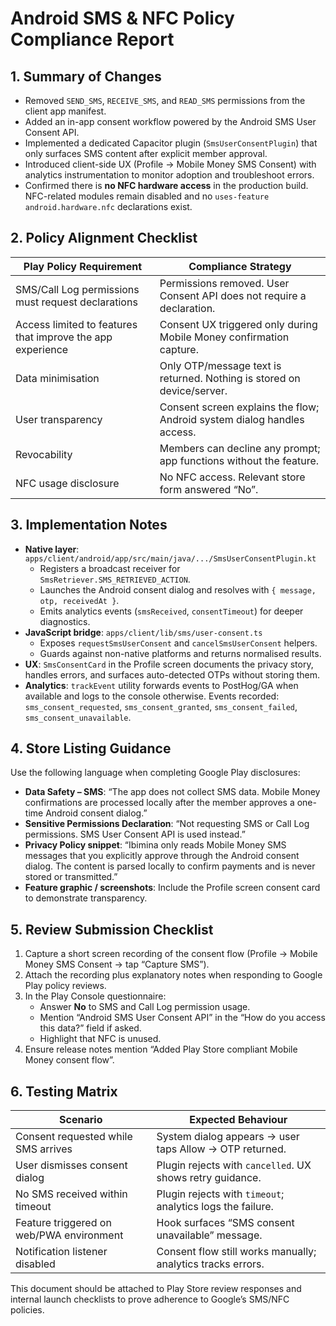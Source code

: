 # Android SMS & NFC Policy Compliance Report

## 1. Summary of Changes

- Removed `SEND_SMS`, `RECEIVE_SMS`, and `READ_SMS` permissions from the client
  app manifest.
- Added an in-app consent workflow powered by the Android SMS User Consent API.
- Implemented a dedicated Capacitor plugin (`SmsUserConsentPlugin`) that only
  surfaces SMS content after explicit member approval.
- Introduced client-side UX (Profile → Mobile Money SMS Consent) with analytics
  instrumentation to monitor adoption and troubleshoot errors.
- Confirmed there is **no NFC hardware access** in the production build.
  NFC-related modules remain disabled and no `uses-feature android.hardware.nfc`
  declarations exist.

## 2. Policy Alignment Checklist

| Play Policy Requirement                                    | Compliance Strategy                                                     |
| ---------------------------------------------------------- | ----------------------------------------------------------------------- |
| SMS/Call Log permissions must request declarations         | Permissions removed. User Consent API does not require a declaration.   |
| Access limited to features that improve the app experience | Consent UX triggered only during Mobile Money confirmation capture.     |
| Data minimisation                                          | Only OTP/message text is returned. Nothing is stored on device/server.  |
| User transparency                                          | Consent screen explains the flow; Android system dialog handles access. |
| Revocability                                               | Members can decline any prompt; app functions without the feature.      |
| NFC usage disclosure                                       | No NFC access. Relevant store form answered “No”.                       |

## 3. Implementation Notes

- **Native layer**:
  `apps/client/android/app/src/main/java/.../SmsUserConsentPlugin.kt`
  - Registers a broadcast receiver for `SmsRetriever.SMS_RETRIEVED_ACTION`.
  - Launches the Android consent dialog and resolves with
    `{ message, otp, receivedAt }`.
  - Emits analytics events (`smsReceived`, `consentTimeout`) for deeper
    diagnostics.
- **JavaScript bridge**: `apps/client/lib/sms/user-consent.ts`
  - Exposes `requestSmsUserConsent` and `cancelSmsUserConsent` helpers.
  - Guards against non-native platforms and returns normalised results.
- **UX**: `SmsConsentCard` in the Profile screen documents the privacy story,
  handles errors, and surfaces auto-detected OTPs without storing them.
- **Analytics**: `trackEvent` utility forwards events to PostHog/GA when
  available and logs to the console otherwise. Events recorded:
  `sms_consent_requested`, `sms_consent_granted`, `sms_consent_failed`,
  `sms_consent_unavailable`.

## 4. Store Listing Guidance

Use the following language when completing Google Play disclosures:

- **Data Safety – SMS**: “The app does not collect SMS data. Mobile Money
  confirmations are processed locally after the member approves a one-time
  Android consent dialog.”
- **Sensitive Permissions Declaration**: “Not requesting SMS or Call Log
  permissions. SMS User Consent API is used instead.”
- **Privacy Policy snippet**: “Ibimina only reads Mobile Money SMS messages that
  you explicitly approve through the Android consent dialog. The content is
  parsed locally to confirm payments and is never stored or transmitted.”
- **Feature graphic / screenshots**: Include the Profile screen consent card to
  demonstrate transparency.

## 5. Review Submission Checklist

1. Capture a short screen recording of the consent flow (Profile → Mobile Money
   SMS Consent → tap “Capture SMS”).
2. Attach the recording plus explanatory notes when responding to Google Play
   policy reviews.
3. In the Play Console questionnaire:
   - Answer **No** to SMS and Call Log permission usage.
   - Mention “Android SMS User Consent API” in the “How do you access this
     data?” field if asked.
   - Highlight that NFC is unused.
4. Ensure release notes mention “Added Play Store compliant Mobile Money consent
   flow”.

## 6. Testing Matrix

| Scenario                                 | Expected Behaviour                                          |
| ---------------------------------------- | ----------------------------------------------------------- |
| Consent requested while SMS arrives      | System dialog appears → user taps Allow → OTP returned.     |
| User dismisses consent dialog            | Plugin rejects with `cancelled`. UX shows retry guidance.   |
| No SMS received within timeout           | Plugin rejects with `timeout`; analytics logs the failure.  |
| Feature triggered on web/PWA environment | Hook surfaces “SMS consent unavailable” message.            |
| Notification listener disabled           | Consent flow still works manually; analytics tracks errors. |

This document should be attached to Play Store review responses and internal
launch checklists to prove adherence to Google’s SMS/NFC policies.
